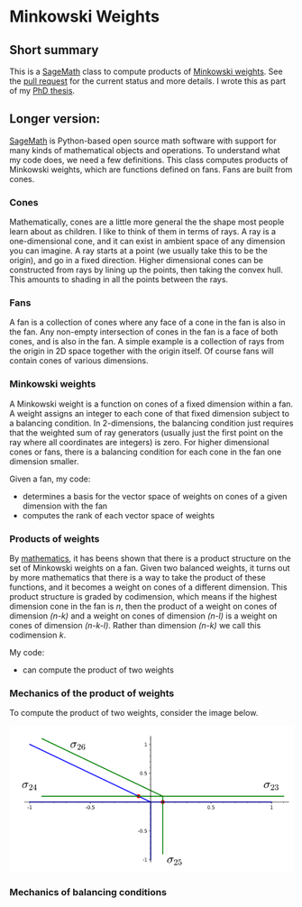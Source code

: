 # Minkowski Weights
## Short summary
This is a [SageMath](http://www.sagemath.org) class to compute products of [Minkowski weights](https://arxiv.org/abs/alg-geom/9403002). See the [pull request](https://trac.sagemath.org/ticket/28262) for the current status and more details. I wrote this as part of my [PhD thesis](http://d-scholarship.pitt.edu/37392/).

## Longer version:
[SageMath](http://www.sagemath.org) is Python-based open source math software with support for many kinds of mathematical objects and operations. To understand what my code does, we need a few definitions. This class computes products of Minkowski weights, which are functions defined on fans. Fans are built from cones.

### Cones
Mathematically, cones are a little more general the the shape most people learn about as children. I like to think of them in terms of rays. A ray is a one-dimensional cone, and it can exist in ambient space of any dimension you can imagine. A ray starts at a point (we usually take this to be the origin), and go in a fixed direction. Higher dimensional cones can be constructed from rays by lining up the points, then taking the convex hull. This amounts to shading in all the points between the rays.

### Fans
A fan is a collection of cones where any face of a cone in the fan is also in the fan. Any non-empty intersection of cones in the fan is a face of both cones, and is also in the fan. A simple example is a collection of rays from the origin in 2D space together with the origin itself. Of course fans will contain cones of various dimensions.

### Minkowski weights
A Minkowski weight is a function on cones of a fixed dimension within a fan. A weight assigns an integer to each cone of that fixed dimension subject to a balancing condition. In 2-dimensions, the balancing condition just requires that the weighted sum of ray generators (usually just the first point on the ray where all coordinates are integers) is zero. For higher dimensional cones or fans, there is a balancing condition for each cone in the fan one dimension smaller.

Given a fan, my code: 
* determines a basis for the vector space of weights on cones of a given dimension with the fan
* computes the rank of each vector space of weights

### Products of weights
By [mathematics](https://arxiv.org/abs/alg-geom/9403002), it has beens shown that there is a product structure on the set of Minkowski weights on a fan. Given two balanced weights, it turns out by more mathematics that there is a way to take the product of these functions, and it becomes a weight on cones of a different dimension. This product structure is graded by codimension, which means if the highest dimension cone in the fan is *n*, then the product of a weight on cones of dimension *(n-k)* and a weight on cones of dimension *(n-l)* is a weight on cones of dimension *(n-k-l)*. Rather than dimension *(n-k)* we call this codimension *k*.

My code:
* can compute the product of two weights

### Mechanics of the product of weights

To compute the product of two weights, consider the image below. 

![Intersection of two fans](fanint.png)

### Mechanics of balancing conditions

